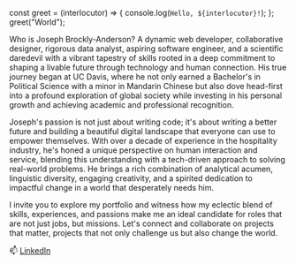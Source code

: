const greet = (interlocutor) => {
 console.log(`Hello, ${interlocutor}!`);
};
greet("World"); 

Who is Joseph Brockly-Anderson? A dynamic web developer, collaborative designer, rigorous data analyst, aspiring software engineer, and a scientific daredevil with a vibrant tapestry of skills rooted in a deep commitment to shaping a livable future through technology and human connection. His true journey began at UC Davis, where he not only earned a Bachelor's in Political Science with a minor in Mandarin Chinese but also dove head-first into a profound exploration of global society while investing in his personal growth and achieving academic and professional recognition.

Joseph's passion is not just about writing code; it's about writing a better future and building a beautiful digital landscape that everyone can use to empower themselves. With over a decade of experience in the hospitality industry, he's honed a unique perspective on human interaction and service, blending this understanding with a tech-driven approach to solving real-world problems. He brings a rich combination of analytical acumen, linguistic diversity, engaging creativity, and a spirited dedication to impactful change in a world that desperately needs him.

I invite you to explore my portfolio and witness how my eclectic blend of skills, experiences, and passions make me an ideal candidate for roles that are not just jobs, but missions. Let's connect and collaborate on projects that matter, projects that not only challenge us but also change the world.

📫 [LinkedIn](https://www.linkedin.com/in/joseph-brockly-anderson-438149287)

<!---
JBrocklyAnderson/JBrocklyAnderson is a ✨ special ✨ repository because its `README.md` (this file) appears on your GitHub profile.
You can click the Preview link to take a look at your changes.
--->
